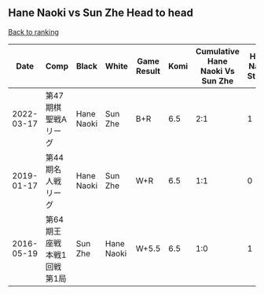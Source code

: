 ## Hane Naoki vs Sun Zhe Head to head

[Back to ranking](../../index.md)




| **Date** | **Comp** | **Black** | **White** | **Game Result** | **Komi** | **Cumulative Hane Naoki Vs Sun Zhe** | **Hane Naoki Streak** | **Sun Zhe Streak** | 
| --- | --- | --- | --- | --- | --- | --- | --- | --- |
| 2022-03-17 | 第47期棋聖戦Aリーグ | Hane Naoki | Sun Zhe | B+R | 6.5 | 2:1 | 1 | 0 | 
| 2019-01-17 | 第44期名人戦リーグ | Hane Naoki | Sun Zhe | W+R | 6.5 | 1:1 | 0 | 1 | 
| 2016-05-19 | 第64期王座戦　本戦1回戦第1局 | Sun Zhe | Hane Naoki | W+5.5 | 6.5 | 1:0 | 1 | 0 |




